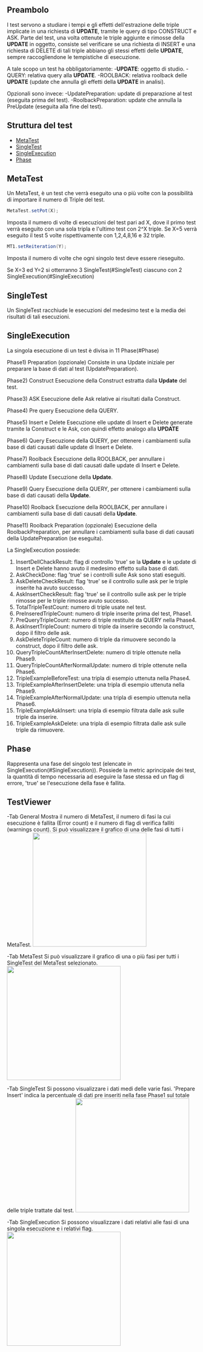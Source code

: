 ## Preambolo
I test servono a studiare i tempi e gli effetti dell'estrazione delle triple implicate in una richiesta di **UPDATE**,
tramite le query di tipo CONSTRUCT e ASK.
Parte del test, una volta ottenute le triple aggiunte e rimosse della **UPDATE** in oggetto, consiste sel verificare se
una richiesta di INSERT e una richiesta di DELETE di tali triple abbiano gli stessi effetti delle **UPDATE**, sempre raccogliendone
le tempistiche di esecuzione.

A tale scopo un test ha obbligatoriamente:
-**UPDATE**: oggetto di studio.
-QUERY: relativa query alla **UPDATE**.
-ROOLBACK: relativa roolback delle **UPDATE** (update che annulla gli effetti della **UPDATE** in analisi).

Opzionali sono invece:
-UpdatePreparation: update di preparazione al test (eseguita prima del test).
-RoolbackPreparation: update che annulla la PreUpdate (eseguita alla fine del test).

## Struttura del test
- [MetaTest](#MetaTest)
- [SingleTest](#SingleTest)
- [SingleExecution](#SingleExecution)
- [Phase](#Phase)

## MetaTest
Un MetaTest, è un test che verrà eseguito una o più volte con la possibilità di importare il numero di Triple del test.

```java
MetaTest.setPot(X);
```
Imposta il numero di volte di esecuzioni del test pari ad X,
dove il primo test verrà eseguito con una sola tripla e l'ultimo test con 2^X triple.
Se X=5 verrà eseguito il test 5 volte rispettivamente con 1,2,4,8,16 e 32 triple.

```java
MT1.setReiteration(Y);
```
Imposta il numero di volte che ogni singolo test deve essere rieseguito.

Se X=3 ed Y=2 si otterranno 3 SingleTest(#SingleTest) ciascuno con 2 SingleExecution(#SingleExecution)

## SingleTest
Un SingleTest racchiude le esecuzioni del medesimo test e la media dei risultati di tali esecuzioni.

## SingleExecution
La singola esecuzione di un test è divisa in 11 Phase(#Phase)

Phase1) Preparation (opzionale)
  Consiste in una Update iniziale per preparare la base di dati al test (UpdatePreparation).

Phase2) Construct
  Esecuzione della Construct estratta dalla **Update** del test.
  
Phase3) ASK
  Esecuzione delle Ask relative ai risultati dalla Construct.  
  
Phase4) Pre query
  Esecuzione della QUERY.
  
Phase5) Insert e Delete
  Esecuzione elle update di Insert e Delete generate tramite la Construct e le Ask, con quindi effetto analogo alla **UPDATE**
  
Phase6) Query
  Esecuzione della QUERY, per ottenere i cambiamenti sulla base di dati causati dalle update di Insert e Delete.
  
Phase7) Roolback
  Esecuzione della ROOLBACK, per annullare i cambiamenti sulla base di dati causati dalle update di Insert e Delete.
  
Phase8) Update
  Esecuzione della **Update**.
  
Phase9) Query
  Esecuzione della QUERY, per ottenere i cambiamenti sulla base di dati causati della **Update**.
  
Phase10) Roolback
  Esecuzione della ROOLBACK, per annullare i cambiamenti sulla base di dati causati della **Update**.
  
Phase11) Roolback Preparation (opzionale)
  Esecuzione della RoolbackPreparation, per annullare i cambiamenti sulla base di dati causati della UpdatePreparation (se eseguita).
  
La SingleExecution possiede:
1. InsertDellChackResult: flag di controllo 'true' se la **Update** e le update di Insert e Delete hanno avuto il medesimo effetto sulla base di dati.
2. AskCheckDone: flag 'true' se i controlli sulle Ask sono stati eseguiti.
3. AskDeleteCheckResult: flag 'true' se il controllo sulle ask per le triple inserite ha avuto successo.
4. AskInsertCheckResult: flag 'true' se il controllo sulle ask per le triple rimosse per le triple rimosse  avuto successo.
5. TotalTripleTestCount: numero di triple usate nel test.
6. PreInseredTripleCount: numero di triple inserite prima del test, Phase1.
7. PreQueryTripleCount: numero di triple restituite da QUERY nella Phase4.
8. AskInsertTripleCount: numero di triple da inserire secondo la construct, dopo il filtro delle ask.
9. AskDeleteTripleCount: numero di triple da rimuovere secondo la construct, dopo il filtro delle ask.
10. QueryTripleCountAfterInsertDelete: numero di triple ottenute nella Phase9.
11. QueryTripleCountAfterNormalUpdate: numero di triple ottenute nella Phase6.
12. TripleExampleBeforeTest: una tripla di esempio uttenuta nella Phase4.
13. TripleExampleAfterInsertDelete: una tripla di esempio uttenuta nella Phase9.
14. TripleExampleAfterNormalUpdate: una tripla di esempio uttenuta nella Phase6.
15. TripleExampleAskInsert: una tripla di esempio filtrata dalle ask sulle triple da inserire.
16. TripleExampleAskDelete: una tripla di esempio filtrata dalle ask sulle triple da rimuovere.

## Phase
Rappresenta una fase del singolo test (elencate in SingleExecution(#SingleExecution)).
Possiede la metric aprincipale dei test, la quantità di tempo necessaria ad eseguire la fase stessa ed un flag di errore, 'true' se l'esecuzione della fase è fallita.

## TestViewer

-Tab General
Mostra il numero di MetaTest, il numero di fasi la cui esecuzione è fallita (Error count) e il numero di flag di verifica falliti (warnings count).
Si può visualizzare il grafico di una delle fasi di tutti i MetaTest.
<a href="https://github.com/FerrariAndrea/SparqlAddedRemoved/edit/master/img/img1">
  <img width="300px" src="https://github.com/FerrariAndrea/SparqlAddedRemoved/edit/master/img/img1.png">
</a>

-Tab MetaTest
Si può visualizzare il grafico di una o più fasi per tutti i SingleTest del MetaTest selezionato.
<a href="https://github.com/FerrariAndrea/SparqlAddedRemoved/edit/master/img/img2">
  <img width="300px" src="https://github.com/FerrariAndrea/SparqlAddedRemoved/edit/master/img/img2.png">
</a>

-Tab SingleTest
Si possono visualizzare i dati medi delle varie fasi.
'Prepare Insert' indica la percentuale di dati pre inseriti nella fase Phase1 sul totale delle triple trattate dal test.
<a href="https://github.com/FerrariAndrea/SparqlAddedRemoved/edit/master/img/img3">
  <img width="300px" src="https://github.com/FerrariAndrea/SparqlAddedRemoved/edit/master/img/img3.png">
</a>


-Tab SingleExecution
Si possono visualizzare i dati relativi alle fasi di una singola esecuzione e i relativi flag.
<a href="https://github.com/FerrariAndrea/SparqlAddedRemoved/edit/master/img/img4">
  <img width="300px" src="https://github.com/FerrariAndrea/SparqlAddedRemoved/edit/master/img/img4.png">
</a>